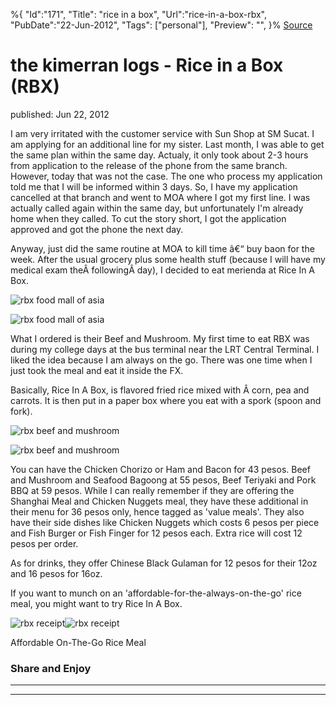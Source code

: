 ﻿%{
    "Id":"171",
    "Title": "rice in a box",
    "Url":"rice-in-a-box-rbx",
    "PubDate":"22-Jun-2012",
    "Tags": ["personal"],
    "Preview": "",
}%
[Source](http://markhughneri.com/blog/112/rice-in-a-box-rbx/ "Permalink to the kimerran logs - Rice in a Box (RBX)")

# the kimerran logs - Rice in a Box (RBX)

published: Jun 22, 2012

I am very irritated with the customer service with Sun Shop at SM Sucat. I am applying for an additional line for my sister. Last month, I was able to get the same plan within the same day. Actualy, it only took about 2-3 hours from application to the release of the phone from the same branch. However, today that was not the case. The one who process my application told me that I will be informed within 3 days. So, I have my application cancelled at that branch and went to MOA where I got my first line. I was actually called again within the same day, but unfortunately I'm already home when they called. To cut the story short, I got the application approved and got the phone the next day.

Anyway, just did the same routine at MOA to kill time â€“ buy baon for the week. After the usual grocery plus some health stuff (because I will have my medical exam theÂ followingÂ day), I decided to eat merienda at Rice In A Box.

![rbx food mall of asia][1]

![rbx food mall of asia][2]

What I ordered is their Beef and Mushroom. My first time to eat RBX was during my college days at the bus terminal near the LRT Central Terminal. I liked the idea because I am always on the go. There was one time when I just took the meal and eat it inside the FX.

Basically, Rice In A Box, is flavored fried rice mixed with Â corn, pea and carrots. It is then put in a paper box where you eat with a spork (spoon and fork).

![rbx beef and mushroom][1]

![rbx beef and mushroom][3]

You can have the Chicken Chorizo or Ham and Bacon for 43 pesos. Beef and Mushroom and Seafood Bagoong at 55 pesos, Beef Teriyaki and Pork BBQ at 59 pesos. While I can really remember if they are offering the Shanghai Meal and Chicken Nuggets meal, they have these additional in their menu for 36 pesos only, hence tagged as 'value meals'. They also have their side dishes like Chicken Nuggets which costs 6 pesos per piece and Fish Burger or Fish Finger for 12 pesos each. Extra rice will cost 12 pesos per order.

As for drinks, they offer Chinese Black Gulaman for 12 pesos for their 12oz and 16 pesos for 16oz.

If you want to munch on an 'affordable-for-the-always-on-the-go' rice meal, you might want to try Rice In A Box.

![rbx receipt][1]![rbx receipt][4]

Affordable On-The-Go Rice Meal

### Share and Enjoy

* * *

* * *

[1]: http://markhughneri.com/blog/assets/loading.gif
[2]: http://www.sisigbytes.com/food/wp-content/uploads/sites/2/2012/06/rbx-food.jpg
[3]: http://www.sisigbytes.com/food/wp-content/uploads/sites/2/2012/06/rbx-beef-and-mushroom.jpg
[4]: http://www.sisigbytes.com/food/wp-content/uploads/sites/2/2012/06/rbx-receipt.jpg
